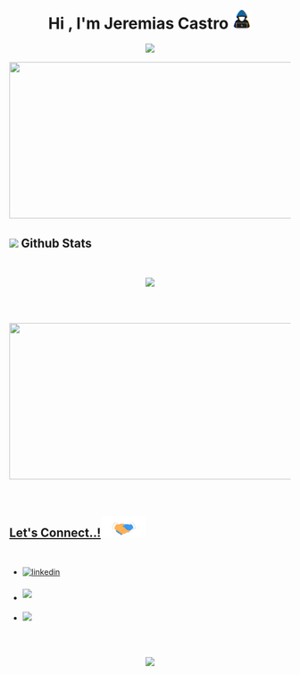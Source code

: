
<h1 align="center"><b>Hi , I'm Jeremias Castro </b><img src="https://github.com/0xAbdulKhalid/0xAbdulKhalid/raw/main/assets/mdImages/about_me.gif" width="35"></h1>

<p align="center">
  <a href="https://github.com/DenverCoder1/readme-typing-svg"><img src="https://readme-typing-svg.herokuapp.com?font=Hack+Nerd+Fonts&color=42C920&size=25&center=true&vCenter=true&width=800&height=100&lines=Life+is+better+with+cats,;Thank+you+for+visiting+my+profile..<3"></a>
</p>
<p align="center"> 
  <img src="https://github.com/JereC4str0/Jerec4str0/assets/56790144/c12c33c4-84d4-46aa-b180-399306f7a3c6" width ="720" height="280"/>
</p>

## <img src="https://media.giphy.com/media/iY8CRBdQXODJSCERIr/giphy.gif" width="30"><b> Github Stats </b>
<br>

<p align="center"> 
  <img src="https://user-images.githubusercontent.com/56790144/221336513-e7ce2422-056e-4e22-8293-ad17c88e3a05.svg" />
</p>

<br><br>

<div align="center">

<a href="https://github.com/jerec4str0/">


  
  <img src="https://github-readme-stats.vercel.app/api/top-langs?username=jerec4str0&show_icons=true&locale=en&layout=compact&line_height=20&title_color=42C920&icon_color=2234AE&text_color=42C920&bg_color=0,000000,000000" width="720" height="280" />



</div>
<br><br>

## <b> Let's Connect..!</b><img src="https://github.com/0xAbdulKhalid/0xAbdulKhalid/raw/main/assets/mdImages/handshake.gif" width ="80">
<br>
<div align='left'>

<ul>

<li>
<a href="https://www.linkedin.com/in/jerem%C3%ADas-castro-6836431b5" target="_blank">
<img src="https://img.shields.io/badge/linkedin:  Jeremias Castro-%2300acee.svg?color=405DE6&style=for-the-badge&logo=linkedin&logoColor=white" alt=linkedin style="margin-bottom: 5px;"/>
</a>
</li>

<br>

<li>
<a href="mailto:jerecastro2012@gmail.com" target="_blank">
<img src="https://img.shields.io/badge/gmail:  jerecastro2012-%23EA4335.svg?style=for-the-badge&logo=gmail&logoColor=white" t=mail style="margin-bottom: 5px;" />
</a>
</li>

<br>
	
<li>
<a href="https://jerec4str0.github.io/" target="_blank">
<img src="https://img.shields.io/badge/website-000000?style=for-the-badge&logo=About.me&logoColor=white style="margin-bottom: 5px;" />
</a>
</li>
	 
</ul>
</div>

<br><br>

<p align="center"> 
  <img src="https://profile-counter.glitch.me/jerec4str0/count.svg" />
</p>




